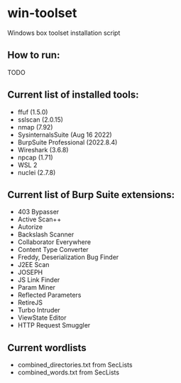 # win-toolset
Windows box toolset installation script

## How to run:

TODO

## Current list of installed tools:
- ffuf (1.5.0)
- sslscan (2.0.15)
- nmap (7.92)
- SysinternalsSuite (Aug 16 2022)
- BurpSuite Professional (2022.8.4)
- Wireshark (3.6.8)
- npcap (1.71)
- WSL 2
- nuclei (2.7.8)

## Current list of Burp Suite extensions:
- 403 Bypasser
- Active Scan++
- Autorize
- Backslash Scanner
- Collaborator Everywhere
- Content Type Converter
- Freddy, Deserialization Bug Finder
- J2EE Scan
- JOSEPH
- JS Link Finder
- Param Miner
- Reflected Parameters
- RetireJS
- Turbo Intruder
- ViewState Editor
- HTTP Request Smuggler

## Current wordlists
- combined_directories.txt from SecLists
- combined_words.txt from SecLists